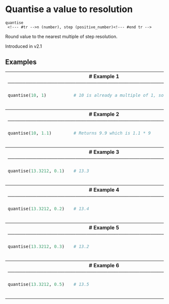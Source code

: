 # Quantise a value to resolution

```
quantise 
 <!--- #tr -->n (number), step (positive_number)<!--- #end tr -->
```


Round value to the nearest multiple of step resolution.

Introduced in v2.1

## Examples

<table class="examples">
<tr>
<th colspan="2" class="even head"># Example 1 ──────────────────────────────────────────────────────</th>
</tr>
<tr>
<td class="even">

```ruby
quantise(10, 1)



```

</td>
<td class="even">

<!--- #tr -->
```ruby
# 10 is already a multiple of 1, so returns 10



```
<!--- #end tr -->

</td>
</tr>
<tr>
<th colspan="2" class="odd head"># Example 2 ──────────────────────────────────────────────────────</th>
</tr>
<tr>
<td class="odd">

```ruby
quantise(10, 1.1)



```

</td>
<td class="odd">

<!--- #tr -->
```ruby
# Returns 9.9 which is 1.1 * 9



```
<!--- #end tr -->

</td>
</tr>
<tr>
<th colspan="2" class="even head"># Example 3 ──────────────────────────────────────────────────────</th>
</tr>
<tr>
<td class="even">

```ruby
quantise(13.3212, 0.1)



```

</td>
<td class="even">

<!--- #tr -->
```ruby
# 13.3



```
<!--- #end tr -->

</td>
</tr>
<tr>
<th colspan="2" class="odd head"># Example 4 ──────────────────────────────────────────────────────</th>
</tr>
<tr>
<td class="odd">

```ruby
quantise(13.3212, 0.2)



```

</td>
<td class="odd">

<!--- #tr -->
```ruby
# 13.4



```
<!--- #end tr -->

</td>
</tr>
<tr>
<th colspan="2" class="even head"># Example 5 ──────────────────────────────────────────────────────</th>
</tr>
<tr>
<td class="even">

```ruby
quantise(13.3212, 0.3)



```

</td>
<td class="even">

<!--- #tr -->
```ruby
# 13.2



```
<!--- #end tr -->

</td>
</tr>
<tr>
<th colspan="2" class="odd head"># Example 6 ──────────────────────────────────────────────────────</th>
</tr>
<tr>
<td class="odd">

```ruby
quantise(13.3212, 0.5)



```

</td>
<td class="odd">

<!--- #tr -->
```ruby
# 13.5



```
<!--- #end tr -->

</td>
</tr>
</table>

